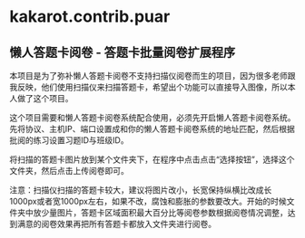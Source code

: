# kakarot.contrib.puar

## 懒人答题卡阅卷 - 答题卡批量阅卷扩展程序

​	本项目是为了弥补懒人答题卡阅卷不支持扫描仪阅卷而生的项目，因为很多老师跟我反映，他们使用扫描仪来扫描答题卡，希望出个功能可以直接导入图像，所以本人做了这个项目。

​	这个项目需要和懒人答题卡阅卷系统配合使用，必须先开启懒人答题卡阅卷系统。先将协议、主机IP、端口设置成和你的懒人答题卡阅卷系统的地址匹配，然后根据批阅的练习设置习题ID与班级ID。

​	将扫描的答题卡图片放到某个文件夹下，在程序中点击点击“选择按钮”，选择这个文件夹，然后点击上传阅卷即可。

​	注意：扫描仪扫描的答题卡较大，建议将图片改小，长宽保持纵横比改成长1000px或者宽1000px左右，如果不改，腐蚀和膨胀的参数要改大。开始的时候文件夹中放少量图片，答题卡区域面积最大百分比等阅卷参数根据阅卷情况调整，达到满意的阅卷效果再把所有答题卡都放入文件夹进行阅卷。